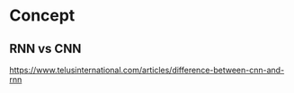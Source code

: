 
# Concept

## RNN vs CNN
https://www.telusinternational.com/articles/difference-between-cnn-and-rnn

